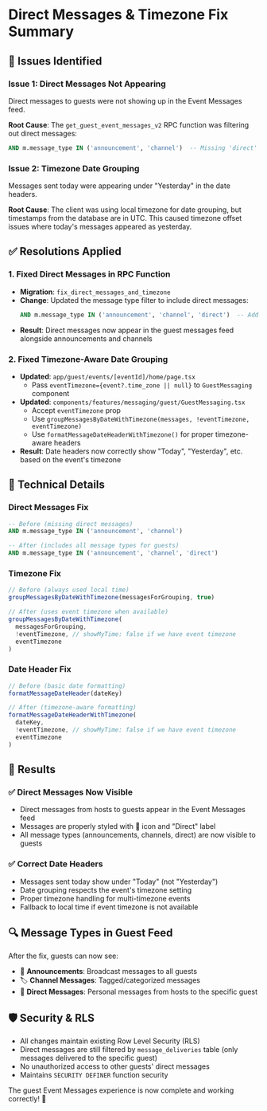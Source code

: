 # Direct Messages & Timezone Fix Summary

## 🚨 **Issues Identified**

### Issue 1: Direct Messages Not Appearing
Direct messages to guests were not showing up in the Event Messages feed.

**Root Cause**: The `get_guest_event_messages_v2` RPC function was filtering out direct messages:
```sql
AND m.message_type IN ('announcement', 'channel')  -- Missing 'direct'
```

### Issue 2: Timezone Date Grouping
Messages sent today were appearing under "Yesterday" in the date headers.

**Root Cause**: The client was using local timezone for date grouping, but timestamps from the database are in UTC. This caused timezone offset issues where today's messages appeared as yesterday.

## ✅ **Resolutions Applied**

### 1. Fixed Direct Messages in RPC Function
- **Migration**: `fix_direct_messages_and_timezone`
- **Change**: Updated the message type filter to include direct messages:
  ```sql
  AND m.message_type IN ('announcement', 'channel', 'direct')  -- Added 'direct'
  ```
- **Result**: Direct messages now appear in the guest messages feed alongside announcements and channels

### 2. Fixed Timezone-Aware Date Grouping
- **Updated**: `app/guest/events/[eventId]/home/page.tsx`
  - Pass `eventTimezone={event?.time_zone || null}` to `GuestMessaging` component
- **Updated**: `components/features/messaging/guest/GuestMessaging.tsx`
  - Accept `eventTimezone` prop
  - Use `groupMessagesByDateWithTimezone(messages, !eventTimezone, eventTimezone)`
  - Use `formatMessageDateHeaderWithTimezone()` for proper timezone-aware headers
- **Result**: Date headers now correctly show "Today", "Yesterday", etc. based on the event's timezone

## 🎯 **Technical Details**

### Direct Messages Fix
```sql
-- Before (missing direct messages)
AND m.message_type IN ('announcement', 'channel')

-- After (includes all message types for guests)
AND m.message_type IN ('announcement', 'channel', 'direct')
```

### Timezone Fix
```typescript
// Before (always used local time)
groupMessagesByDateWithTimezone(messagesForGrouping, true)

// After (uses event timezone when available)
groupMessagesByDateWithTimezone(
  messagesForGrouping, 
  !eventTimezone, // showMyTime: false if we have event timezone
  eventTimezone
)
```

### Date Header Fix
```typescript
// Before (basic date formatting)
formatMessageDateHeader(dateKey)

// After (timezone-aware formatting)
formatMessageDateHeaderWithTimezone(
  dateKey,
  !eventTimezone, // showMyTime: false if we have event timezone
  eventTimezone
)
```

## 🎉 **Results**

### ✅ Direct Messages Now Visible
- Direct messages from hosts to guests appear in the Event Messages feed
- Messages are properly styled with 💬 icon and "Direct" label
- All message types (announcements, channels, direct) are now visible to guests

### ✅ Correct Date Headers
- Messages sent today show under "Today" (not "Yesterday")
- Date grouping respects the event's timezone setting
- Proper timezone handling for multi-timezone events
- Fallback to local time if event timezone is not available

## 🔍 **Message Types in Guest Feed**
After the fix, guests can now see:
- 📢 **Announcements**: Broadcast messages to all guests
- 🏷️ **Channel Messages**: Tagged/categorized messages  
- 💬 **Direct Messages**: Personal messages from hosts to the specific guest

## 🛡️ **Security & RLS**
- All changes maintain existing Row Level Security (RLS)
- Direct messages are still filtered by `message_deliveries` table (only messages delivered to the specific guest)
- No unauthorized access to other guests' direct messages
- Maintains `SECURITY DEFINER` function security

The guest Event Messages experience is now complete and working correctly! 🚀
